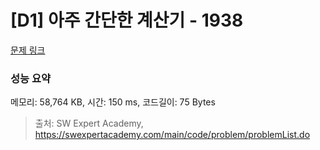 # [D1] 아주 간단한 계산기 - 1938 

[문제 링크](https://swexpertacademy.com/main/code/problem/problemDetail.do?contestProbId=AV5PjsYKAMIDFAUq) 

### 성능 요약

메모리: 58,764 KB, 시간: 150 ms, 코드길이: 75 Bytes



> 출처: SW Expert Academy, https://swexpertacademy.com/main/code/problem/problemList.do